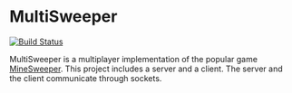 # MultiSweeper

[![Build Status](https://img.shields.io/travis/Aaronmacaron/MultiSweeper.svg?style=flat-square)](https://travis-ci.org/Aaronmacaron/MultiSweeper)

MultiSweeper is a multiplayer implementation of the popular game [MineSweeper](https://en.wikipedia.org/wiki/Minesweeper_(video_game)). This project includes a server and a client. The server and the client communicate through sockets.

